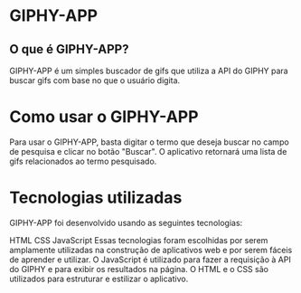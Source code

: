 # GIPHY-APP
## O que é GIPHY-APP?
GIPHY-APP é um simples buscador de gifs que utiliza a API do GIPHY para buscar gifs com base no que o usuário digita.

# Como usar o GIPHY-APP
Para usar o GIPHY-APP, basta digitar o termo que deseja buscar no campo de pesquisa e clicar no botão "Buscar". O aplicativo retornará uma lista de gifs relacionados ao termo pesquisado.

# Tecnologias utilizadas
GIPHY-APP foi desenvolvido usando as seguintes tecnologias:

HTML
CSS
JavaScript
Essas tecnologias foram escolhidas por serem amplamente utilizadas na construção de aplicativos web e por serem fáceis de aprender e utilizar. O JavaScript é utilizado para fazer a requisição à API do GIPHY e para exibir os resultados na página. O HTML e o CSS são utilizados para estruturar e estilizar o aplicativo.
